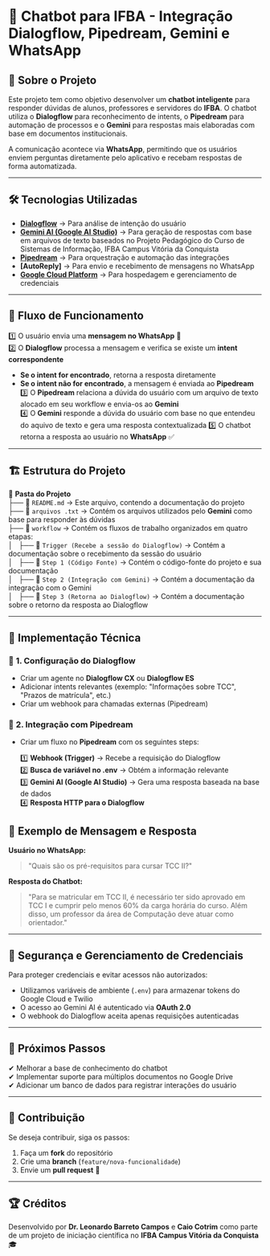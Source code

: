 # 📌 Chatbot para IFBA - Integração Dialogflow, Pipedream, Gemini e WhatsApp  

## 📖 Sobre o Projeto  
Este projeto tem como objetivo desenvolver um **chatbot inteligente** para responder dúvidas de alunos, professores e servidores do **IFBA**. O chatbot utiliza o **Dialogflow** para reconhecimento de intents, o **Pipedream** para automação de processos e o **Gemini** para respostas mais elaboradas com base em documentos institucionais.  

A comunicação acontece via **WhatsApp**, permitindo que os usuários enviem perguntas diretamente pelo aplicativo e recebam respostas de forma automatizada.  

---

## 🛠️ Tecnologias Utilizadas  

- **[Dialogflow](https://cloud.google.com/dialogflow)** → Para análise de intenção do usuário  
- **[Gemini AI (Google AI Studio)](https://ai.google.dev/)** → Para geração de respostas com base em arquivos de texto baseados no Projeto Pedagógico do Curso de Sistemas de Informação, IFBA Campus Vitória da Conquista  
- **[Pipedream](https://pipedream.com/)** → Para orquestração e automação das integrações  
- **[AutoReply]** → Para envio e recebimento de mensagens no WhatsApp  
- **[Google Cloud Platform](https://cloud.google.com/)** → Para hospedagem e gerenciamento de credenciais  

---

## 📌 Fluxo de Funcionamento  

1️⃣ O usuário envia uma **mensagem no WhatsApp** 📲  
2️⃣ O **Dialogflow** processa a mensagem e verifica se existe um **intent correspondente**  
   - **Se o intent for encontrado**, retorna a resposta diretamente  
   - **Se o intent não for encontrado**, a mensagem é enviada ao **Pipedream**  
3️⃣ O **Pipedream** relaciona a dúvida do usuário com um arquivo de texto alocado em seu workflow e envia-os ao **Gemini**  
4️⃣ O **Gemini** responde a dúvida do usuário com base no que entendeu do aquivo de texto e gera uma resposta contextualizada 
5️⃣ O chatbot retorna a resposta ao usuário no **WhatsApp** ✅ 

---

## 🏗️ Estrutura do Projeto  

📂 **Pasta do Projeto**  
├── 📜 `README.md` → Este arquivo, contendo a documentação do projeto  
├── 📂 `arquivos .txt` → Contém os arquivos utilizados pelo **Gemini** como base para responder às dúvidas  
├── 📂 `workflow` → Contém os fluxos de trabalho organizados em quatro etapas:                                                                          
│   ├── 📂 `Trigger (Recebe a sessão do Dialogflow)` → Contém a documentação sobre o recebimento da sessão do usuário   
│   ├── 📂 `Step 1 (Código Fonte)` → Contém o código-fonte do projeto e sua documentação  
│   ├── 📂 `Step 2 (Integração com Gemini)` → Contém a documentação da integração com o Gemini  
│   ├── 📂 `Step 3 (Retorna ao Dialogflow)` → Contém a documentação sobre o retorno da resposta ao Dialogflow   

---

## 🚀 Implementação Técnica  

### 🔹 **1. Configuração do Dialogflow**  
- Criar um agente no **Dialogflow CX** ou **Dialogflow ES**  
- Adicionar intents relevantes (exemplo: "Informações sobre TCC", "Prazos de matrícula", etc.)  
- Criar um webhook para chamadas externas (Pipedream)  

### 🔹 **2. Integração com Pipedream**  
- Criar um fluxo no **Pipedream** com os seguintes steps:  

  1️⃣ **Webhook (Trigger)** → Recebe a requisição do Dialogflow  
  2️⃣ **Busca de variável no .env** → Obtém a informação relevante  
  3️⃣ **Gemini AI (Google AI Studio)** → Gera uma resposta baseada na base de dados  
  4️⃣ **Resposta HTTP para o Dialogflow**  


## 📌 Exemplo de Mensagem e Resposta  

**Usuário no WhatsApp:**  
> "Quais são os pré-requisitos para cursar TCC II?"  

**Resposta do Chatbot:**  
> "Para se matricular em TCC II, é necessário ter sido aprovado em TCC I e cumprir pelo menos 60% da carga horária do curso. Além disso, um professor da área de Computação deve atuar como orientador."  

---

## 🔐 Segurança e Gerenciamento de Credenciais  

Para proteger credenciais e evitar acessos não autorizados:  
- Utilizamos variáveis de ambiente (`.env`) para armazenar tokens do Google Cloud e Twilio  
- O acesso ao Gemini AI é autenticado via **OAuth 2.0**  
- O webhook do Dialogflow aceita apenas requisições autenticadas  

---

## 📅 Próximos Passos  
✔ Melhorar a base de conhecimento do chatbot  
✔ Implementar suporte para múltiplos documentos no Google Drive  
✔ Adicionar um banco de dados para registrar interações do usuário  

---

## 🤝 Contribuição  
Se deseja contribuir, siga os passos:  
1. Faça um **fork** do repositório  
2. Crie uma **branch** (`feature/nova-funcionalidade`)  
3. Envie um **pull request** 🚀  

---

## 🏆 Créditos  
Desenvolvido por **Dr. Leonardo Barreto Campos** e **Caio Cotrim** como parte de um projeto de iniciação científica no **IFBA Campus Vitória da Conquista** 🎓  
